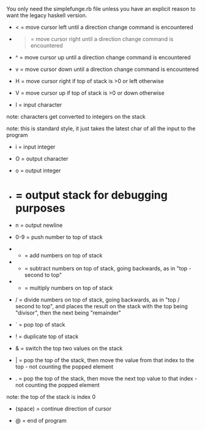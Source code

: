 You only need the simplefunge.rb file unless you have an explicit reason to want the legacy haskell version.

- < = move cursor left until a direction change command is encountered

- > = move cursor right until a direction change command is encountered

- ^ = move cursor up until a direction change command is encountered

- v = move cursor down until a direction change command is encountered

- H = move cursor right if top of stack is >0 or left otherwise

- V = move cursor up if top of stack is >0 or down otherwise

- I = input character

note: characters get converted to integers on the stack

note: this is standard style, it just takes the latest char of all the input to the program

- i = input integer

- O = output character

- o = output integer

- # = output stack for debugging purposes

- n = output newline

- 0-9 = push number to top of stack

- + = add numbers on top of stack

- - = subtract numbers on top of stack, going backwards, as in "top - second to top"

- * = multiply numbers on top of stack

- / = divide numbers on top of stack, going backwards, as in "top / second to top", and places the result on the stack with the top being "divisor", then the next being "remainder"

- ` =  pop top of stack

- ! = duplicate top of stack

- & = switch the top two values on the stack

- | = pop the top of the stack, then move the value from that index to the top - not counting the popped element

- . = pop the top of the stack, then move the next top value to that index - not counting the popped element

note: the top of the stack is index 0

- (space) = continue direction of cursor

- @ = end of program

